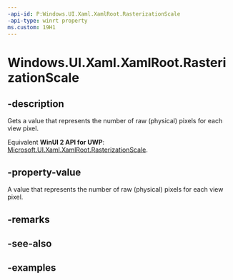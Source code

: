 ```yaml
---
-api-id: P:Windows.UI.Xaml.XamlRoot.RasterizationScale
-api-type: winrt property
ms.custom: 19H1
---
```


<!-- Property syntax.
public double RasterizationScale { get; }
-->

# Windows.UI.Xaml.XamlRoot.RasterizationScale

## -description

Gets a value that represents the number of raw (physical) pixels for each view pixel.

Equivalent **WinUI 2 API for UWP**: [Microsoft.UI.Xaml.XamlRoot.RasterizationScale](/windows/winui/api/microsoft.ui.xaml.xamlroot.rasterizationscale).

## -property-value

A value that represents the number of raw (physical) pixels for each view pixel.

## -remarks

## -see-also

## -examples

